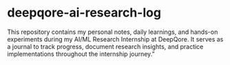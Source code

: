 # deepqore-ai-research-log
This repository contains my personal notes, daily learnings, and hands-on experiments during my AI/ML Research Internship at DeepQore. It serves as a journal to track progress, document research insights, and practice implementations throughout the internship journey.”
